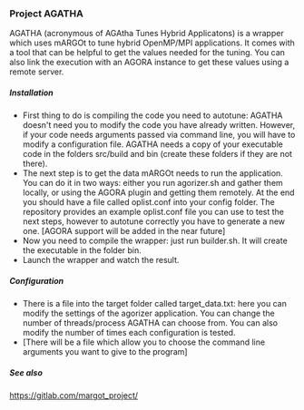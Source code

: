 ### Project AGATHA
AGATHA (acronymous of AGAtha Tunes Hybrid Applicatons) is a wrapper which uses mARGOt to tune hybrid OpenMP/MPI applications. It comes with a tool that can be helpful to get the values needed for the tuning. You can also link the execution with an AGORA instance to get these values using a remote server.
##### Installation
- First thing to do is compiling the code you need to autotune: AGATHA doesn't need you to modify the code you have already written. However, if your code needs arguments passed via command line, you will have to modify a configuration file. AGATHA needs a copy of your executable code in the folders src/build and bin (create these folders if they are not there).
- The next step is to get the data mARGOt needs to run the application. You can do it in two ways: either you run agorizer.sh and gather them locally, or using the AGORA plugin and getting them remotely. At the end you should have a file called oplist.conf into your config folder. The repository provides an example oplist.conf file you can use to test the next steps, however to autotune correctly you have to generate a new one. [AGORA support will be added in the near future]
- Now you need to compile the wrapper: just run builder.sh. It will create the executable in the folder bin.
- Launch the wrapper and watch the result.
##### Configuration
- There is a file into the target folder called target_data.txt: here you can modify the settings of the agorizer application. You can change the number of threads/process AGATHA can choose from. You can also modify the number of times each configuration is tested.
- [There will be a file which allow you to choose the command line arguments you want to give to the program]
##### See also
https://gitlab.com/margot_project/
